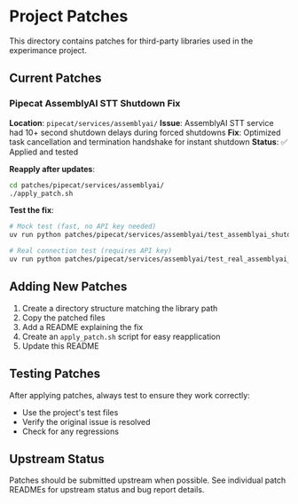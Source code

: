 # Project Patches

This directory contains patches for third-party libraries used in the experimance project.

## Current Patches

### Pipecat AssemblyAI STT Shutdown Fix

**Location**: `pipecat/services/assemblyai/`
**Issue**: AssemblyAI STT service had 10+ second shutdown delays during forced shutdowns
**Fix**: Optimized task cancellation and termination handshake for instant shutdown
**Status**: ✅ Applied and tested

**Reapply after updates**:
```bash
cd patches/pipecat/services/assemblyai/
./apply_patch.sh
```

**Test the fix**:
```bash
# Mock test (fast, no API key needed)
uv run python patches/pipecat/services/assemblyai/test_assemblyai_shutdown.py

# Real connection test (requires API key)
uv run python patches/pipecat/services/assemblyai/test_real_assemblyai_shutdown.py
```

## Adding New Patches

1. Create a directory structure matching the library path
2. Copy the patched files
3. Add a README explaining the fix
4. Create an `apply_patch.sh` script for easy reapplication
5. Update this README

## Testing Patches

After applying patches, always test to ensure they work correctly:

- Use the project's test files
- Verify the original issue is resolved
- Check for any regressions

## Upstream Status

Patches should be submitted upstream when possible. See individual patch READMEs for upstream status and bug report details.
